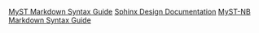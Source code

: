 [MyST Markdown Syntax Guide](https://myst-parser.readthedocs.io/en/latest/using/syntax.html)
[Sphinx Design Documentation](https://sphinx-design.readthedocs.io/en/pydata-theme/index.html)
[MyST-NB Markdown Syntax Guide](https://myst-nb.readthedocs.io/en/latest/)